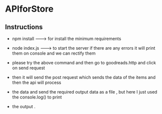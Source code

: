 # APIforStore

## Instructions

- npm install ---> for install the minimum requirements
- node index.js ---> to start the server
  if there are any errors it will print them on console and we can rectify them

- please try the above command and then go to goodreads.http and click on send request
- then it will send the post request which sends the data of the items and then the api will process
- the data and send the required output data as a file , but here I just used the console.log() to print
- the output .
